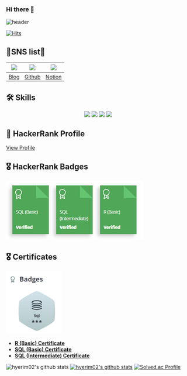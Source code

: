 ### Hi there 👋

![header](https://capsule-render.vercel.app/api?type=waving&height=200&section=header&fontSize=50&text=Welcome%20&desc=hyerim's%20Github%20profile&fontAlignY=30&descAlignY=50&descAlign=60&color=gradient&customColorList=2)    


[![Hits](https://hits.seeyoufarm.com/api/count/incr/badge.svg?url=https%3A%2F%2Fgithub.com%2Fhyerim02%2Fhit-counter&count_bg=%233D67C8&title_bg=%230BDBEA&icon=&icon_color=%233D67C8&title=hits&edge_flat=false)](https://hits.seeyoufarm.com)

## 💙SNS list💙   
<div align=center>

|[<img src="https://blog.kakaocdn.net/dn/tJJAF/btqNH0rpnHA/QFedr6Gwu7hoSEDOKltfvk/img.png" width = "30"/></a>](https://rimint02.tistory.com/)|[<img src="https://miro.medium.com/v2/resize:fit:636/format:webp/1*1OKmA2EdGln8O6RCVORgGg.png" width = "30"/></a>](https://github.com/hyerim02)|[<img src="https://upload.wikimedia.org/wikipedia/commons/thumb/e/e9/Notion-logo.svg/100px-Notion-logo.svg.png" width = "28"/></a>](https://www.notion.so/hyerimpark/HyeRim-Park-615104a7a795492e9cc36c281966d452?pvs=4)|
|--|--|--|
|[Blog](https://rimint02.tistory.com/)|[Github](https://github.com/hyerim02)|[Notion](https://www.notion.so/hyerimpark/HyeRim-Park-615104a7a795492e9cc36c281966d452?pvs=4)|

</div>

## 🛠️ Skills  

<div align=center>
<img src="https://img.shields.io/badge/Python-3776AB?style=flat-square&logo=Python&logoColor=white"/></a>
<img src="https://img.shields.io/badge/R-276DC3?style=flat-square&logo=R&logoColor=white"/></a>
<img src="https://img.shields.io/badge/MySQL-4479A2?style=flat-square&logo=MySQL&logoColor=white"/></a>
<img src="https://upload.wikimedia.org/wikipedia/commons/thumb/1/10/SAS_logo_horiz.svg/330px-SAS_logo_horiz.svg.png"width = "50"/></a>




</div>

## 📘 HackerRank Profile

[View Profile](https://www.hackerrank.com/phl0218?hr_r=1)

## 🎖️ HackerRank Badges

![skill](https://github.com/hyerim02/hackerrank/blob/main/Badges/skill.png)

## 🎖️ Certificates
![sql3](https://github.com/hyerim02/hackerrank/blob/main/Badges/sql3.png)
- **[R (Basic) Certificate](https://www.hackerrank.com/certificates/aaad76b7cb81)**
- **[SQL (Basic) Certificate](https://www.hackerrank.com/certificates/c625daab0755)**
- **[SQL (Intermediate) Certificate](https://www.hackerrank.com/certificates/dd03295d758e)**





![hyerim02's github stats](https://github-readme-stats.vercel.app/api?username=hyerim02&show_icons=true)
[![hyerim02's github stats](https://github-readme-stats.vercel.app/api/top-langs/?username=hyerim02&show_icons=true&hide_border=true&title_color=004386&icon_color=004386&layout=compact)](https://github.com/hyerim02)
[![Solved.ac Profile](http://mazassumnida.wtf/api/generate_badge?boj=phl0218)](https://solved.ac/phl0218)
